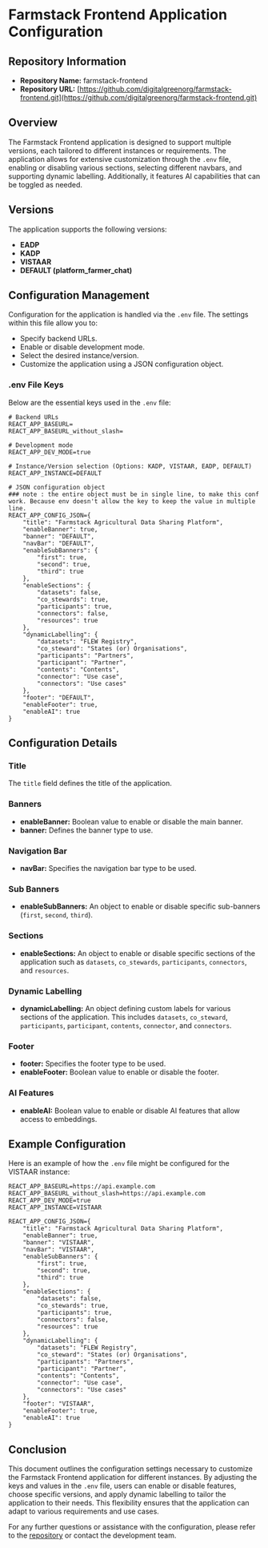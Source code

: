 # Farmstack Frontend Application Configuration

## Repository Information
- **Repository Name:** farmstack-frontend
- **Repository URL:** [https://github.com/digitalgreenorg/farmstack-frontend.git](https://github.com/digitalgreenorg/farmstack-frontend.git)

## Overview
The Farmstack Frontend application is designed to support multiple versions, each tailored to different instances or requirements. The application allows for extensive customization through the `.env` file, enabling or disabling various sections, selecting different navbars, and supporting dynamic labelling. Additionally, it features AI capabilities that can be toggled as needed.

## Versions
The application supports the following versions:
- **EADP**
- **KADP**
- **VISTAAR**
- **DEFAULT (platform_farmer_chat)**

## Configuration Management
Configuration for the application is handled via the `.env` file. The settings within this file allow you to:
- Specify backend URLs.
- Enable or disable development mode.
- Select the desired instance/version.
- Customize the application using a JSON configuration object.

### .env File Keys
Below are the essential keys used in the `.env` file:

```env
# Backend URLs
REACT_APP_BASEURL=
REACT_APP_BASEURL_without_slash=

# Development mode
REACT_APP_DEV_MODE=true

# Instance/Version selection (Options: KADP, VISTAAR, EADP, DEFAULT)
REACT_APP_INSTANCE=DEFAULT 

# JSON configuration object
### note : the entire object must be in single line, to make this conf work. Because env doesn't allow the key to keep the value in multiple line.
REACT_APP_CONFIG_JSON={
    "title": "Farmstack Agricultural Data Sharing Platform",
    "enableBanner": true,
    "banner": "DEFAULT",
    "navBar": "DEFAULT",
    "enableSubBanners": {
        "first": true,
        "second": true,
        "third": true
    },
    "enableSections": {
        "datasets": false,
        "co_stewards": true,
        "participants": true,
        "connectors": false,
        "resources": true
    },
    "dynamicLabelling": {
        "datasets": "FLEW Registry",
        "co_steward": "States (or) Organisations",
        "participants": "Partners",
        "participant": "Partner",
        "contents": "Contents",
        "connector": "Use case",
        "connectors": "Use cases"
    },
    "footer": "DEFAULT",
    "enableFooter": true,
    "enableAI": true
}
```

## Configuration Details

### Title
The `title` field defines the title of the application.

### Banners
- **enableBanner:** Boolean value to enable or disable the main banner.
- **banner:** Defines the banner type to use.

### Navigation Bar
- **navBar:** Specifies the navigation bar type to be used.

### Sub Banners
- **enableSubBanners:** An object to enable or disable specific sub-banners (`first`, `second`, `third`).

### Sections
- **enableSections:** An object to enable or disable specific sections of the application such as `datasets`, `co_stewards`, `participants`, `connectors`, and `resources`.

### Dynamic Labelling
- **dynamicLabelling:** An object defining custom labels for various sections of the application. This includes `datasets`, `co_steward`, `participants`, `participant`, `contents`, `connector`, and `connectors`.

### Footer
- **footer:** Specifies the footer type to be used.
- **enableFooter:** Boolean value to enable or disable the footer.

### AI Features
- **enableAI:** Boolean value to enable or disable AI features that allow access to embeddings.

## Example Configuration
Here is an example of how the `.env` file might be configured for the VISTAAR instance:

```env
REACT_APP_BASEURL=https://api.example.com
REACT_APP_BASEURL_without_slash=https://api.example.com
REACT_APP_DEV_MODE=true
REACT_APP_INSTANCE=VISTAAR

REACT_APP_CONFIG_JSON={
    "title": "Farmstack Agricultural Data Sharing Platform",
    "enableBanner": true,
    "banner": "VISTAAR",
    "navBar": "VISTAAR",
    "enableSubBanners": {
        "first": true,
        "second": true,
        "third": true
    },
    "enableSections": {
        "datasets": false,
        "co_stewards": true,
        "participants": true,
        "connectors": false,
        "resources": true
    },
    "dynamicLabelling": {
        "datasets": "FLEW Registry",
        "co_steward": "States (or) Organisations",
        "participants": "Partners",
        "participant": "Partner",
        "contents": "Contents",
        "connector": "Use case",
        "connectors": "Use cases"
    },
    "footer": "VISTAAR",
    "enableFooter": true,
    "enableAI": true
}
```

## Conclusion
This document outlines the configuration settings necessary to customize the Farmstack Frontend application for different instances. By adjusting the keys and values in the `.env` file, users can enable or disable features, choose specific versions, and apply dynamic labelling to tailor the application to their needs. This flexibility ensures that the application can adapt to various requirements and use cases.

For any further questions or assistance with the configuration, please refer to the [repository](https://github.com/digitalgreenorg/farmstack-frontend.git) or contact the development team.
